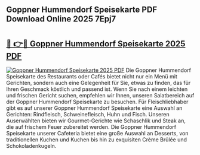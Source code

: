 ## Goppner Hummendorf Speisekarte PDF Download Online 2025 7Epj7

# <h2><a href="http://gcari6k.nevu.top/?p=Goppner+Hummendorf+Speisekarte">🔗 👉🔴 Goppner Hummendorf Speisekarte 2025 PDF</a></h2>

[![Goppner Hummendorf Speisekarte 2025 PDF](https://i.imgur.com/dBaPXMq.png)](http://gcari6k.nevu.top/?p=Goppner+Hummendorf+Speisekarte)
Die Goppner Hummendorf Speisekarte des Restaurants oder Cafés bietet nicht nur ein Menü mit Gerichten, sondern auch eine Gelegenheit für Sie, etwas zu finden, das für Ihren Geschmack köstlich und passend ist. Wenn Sie nach einem leichten und frischen Gericht suchen, empfehlen wir Ihnen, unseren Salatbereich auf der Goppner Hummendorf Speisekarte zu besuchen. Für Fleischliebhaber gibt es auf unserer Goppner Hummendorf Speisekarte eine Auswahl an Gerichten: Rindfleisch, Schweinefleisch, Huhn und Fisch. Unseren Auserwählten bieten wir Gourmet-Gerichte wie Schaschlik und Steak an, die auf frischem Feuer zubereitet werden. Die Goppner Hummendorf Speisekarte unserer Cafeteria bietet eine große Auswahl an Desserts, von traditionellen Kuchen und Kuchen bis hin zu exquisiten Crème Brûlée und Schokoladenkugeln.
